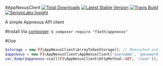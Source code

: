 #AppNexusClient
[![Total Downloads](https://img.shields.io/packagist/dt/f3ath/appnexus.svg)](https://packagist.org/packages/f3ath/appnexus)
[![Latest Stable Version](https://img.shields.io/packagist/v/f3ath/appnexus.svg)](https://packagist.org/packages/f3ath/appnexus)
[![Travis Build](https://travis-ci.org/f3ath/appnexus.svg?branch=master)](https://travis-ci.org/f3ath/appnexus)
[![SensioLabs Insight](https://img.shields.io/sensiolabs/i/3637a8cf-8735-465a-b528-a4ad1edff017.svg)](https://insight.sensiolabs.com/projects/3637a8cf-8735-465a-b528-a4ad1edff017)

A simple Appnexus API client

#Install
Via [composer](https://getcomposer.org):
`$ composer require "f3ath/appnexus"`

#Use
```php
$storage = new F3\AppNexusClient\ArrayTokenStorage(); // Memcached and Apc storage are also available
$appnexus = new F3\AppNexusClient\AppNexusClient('username', 'password', "http://api-console.client-testing.adnxs.net/", $storage);
var_dump($appnexus->call(F3\AppNexusClient\HttpMethod::GET, '/user'));
```
